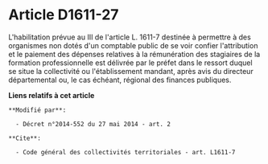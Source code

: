 # Article D1611-27

L'habilitation prévue au III de l'article L. 1611-7 destinée à permettre à des organismes non dotés d'un comptable public de
se voir confier l'attribution et le paiement des dépenses relatives à la rémunération des stagiaires de la formation
professionnelle est délivrée par le préfet dans le ressort duquel se situe la collectivité ou l'établissement mandant, après
avis du           directeur départemental ou, le cas échéant, régional des finances publiques.

**Liens relatifs à cet article**

	**Modifié par**:

	  - Décret n°2014-552 du 27 mai 2014 - art. 2

	**Cite**:

	  - Code général des collectivités territoriales - art. L1611-7
